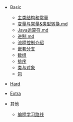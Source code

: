 <!-- # <img align="right" width="120" height="100" title="Hydromechanics" src="./pic/android-chrome-512x512.png"> -->

- Basic
  - [主类结构和常量](./note/主类结构&数据类型.md)
  - [变量与常量&类型转换.md](./note/变量与常量&类型转换.md)
  - [Java运算符.md](./note/Java运算符.md)
  - [进制.md](./note/进制.md)
  - [流程控制介绍](./note/流程控制介绍.md)
  - [嵌套分支](./note/嵌套分支.md)
  - [数组](./note/数组.md)
  - [排序](./note/%E6%8E%92%E5%BA%8F.md)
  - [类与对象](./note/%20%E5%AF%B9%E8%B1%A1%E5%88%9B%E5%BB%BA%E6%B5%81%E7%A8%8B%E8%AF%A6%E8%A7%A3.md)
  - [包](./note/%E5%8C%85.md)


- [Hard](./note/note_hard.md)
- [Extra](./note/note_extra.md)

- 其他
  - [编程学习路线](.\assets\res\Java学习路线.md)
